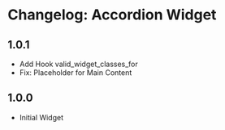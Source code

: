 # Changelog: Accordion Widget

## 1.0.1

* Add Hook valid_widget_classes_for
* Fix: Placeholder for Main Content

## 1.0.0

* Initial Widget
